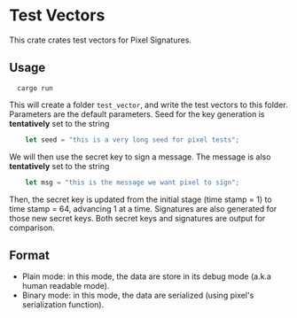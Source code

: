 # Test Vectors

This crate crates test vectors for Pixel Signatures.

## Usage

```
  cargo run
```

This will create a folder `test_vector`, and write the test vectors to this folder.
Parameters are the default parameters.
Seed for the key generation is __tentatively__ set to the string
```rust
    let seed = "this is a very long seed for pixel tests";
```
We will then use the secret key to sign a message.
The message is also __tentatively__ set to the string
```rust
    let msg = "this is the message we want pixel to sign";
```

Then, the secret key is updated from the initial stage (time stamp = 1) to
time stamp = 64, advancing 1 at a time. Signatures are also generated for those
new secret keys. Both secret keys and signatures are output for comparison.

## Format

* Plain mode: in this mode, the data are store in its debug mode (a.k.a human readable mode).
* Binary mode: in this mode, the data are serialized (using pixel's serialization function).
